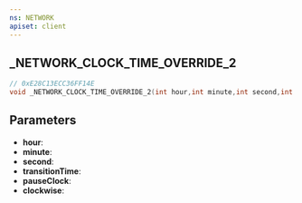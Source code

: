 ```yaml
---
ns: NETWORK
apiset: client
---
```

## _NETWORK_CLOCK_TIME_OVERRIDE_2

```c
// 0xE28C13ECC36FF14E
void _NETWORK_CLOCK_TIME_OVERRIDE_2(int hour,int minute,int second,int transitionTime,BOOL pauseClock,BOOL clockwise);
```


## Parameters
* **hour**:
* **minute**:
* **second**:
* **transitionTime**:
* **pauseClock**:
* **clockwise**:



